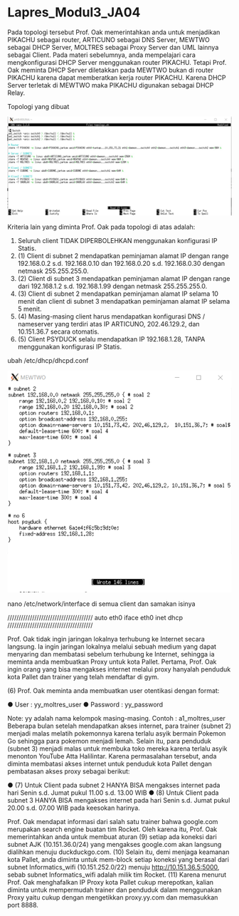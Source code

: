 # Lapres_Modul3_JA04

<p>Pada topologi tersebut Prof. Oak memerintahkan anda untuk menjadikan PIKACHU sebagai router,
ARTICUNO sebagai DNS Server, MEWTWO sebagai DHCP Server, MOLTRES sebagai Proxy
Server dan UML lainnya sebagai Client.
Pada materi sebelumnya, anda mempelajari cara mengkonfigurasi DHCP Server menggunakan router
PIKACHU. Tetapi Prof. Oak meminta DHCP Server diletakkan pada MEWTWO bukan di router
PIKACHU karena dapat memberatkan kerja router PIKACHU. Karena DHCP Server terletak di
MEWTWO maka PIKACHU digunakan sebagai DHCP Relay.
 </p>
 
 <p> Topologi yang dibuat </p> 
 
 <img src="https://github.com/heirsall/Lapres_Modul3_JA04/blob/master/topologi.jpg"/>
 
 
 
 Kriteria lain yang diminta Prof. Oak pada topologi di atas adalah:
1. Seluruh client TIDAK DIPERBOLEHKAN menggunakan konfigurasi IP Statis.
2. (1) Client di subnet 2 mendapatkan peminjaman alamat IP dengan range 192.168.0.2 s.d.
192.168.0.10 dan 192.168.0.20 s.d. 192.168.0.30 dengan netmask 255.255.255.0.
3. (2) Client di subnet 3 mendapatkan peminjaman alamat IP dengan range dari 192.168.1.2 s.d.
192.168.1.99 dengan netmask 255.255.255.0.
4. (3) Client di subnet 2 mendapatkan peminjaman alamat IP selama 10 menit dan client di
subnet 3 mendapatkan peminjaman alamat IP selama 5 menit.
5. (4) Masing-masing client harus mendapatkan konfigurasi DNS / nameserver yang terdiri atas
IP ARTICUNO, 202.46.129.2, dan 10.151.36.7 secara otomatis.
6. (5) Client PSYDUCK selalu mendapatkan IP 192.168.1.28, TANPA menggunakan
konfigurasi IP Statis.

<p> ubah /etc/dhcp/dhcpd.conf </p>

<img src ="https://github.com/heirsall/Lapres_Modul3_JA04/blob/master/dhcpd.conf.png" />

<p> nano /etc/network/interface di semua client dan samakan isinya </p>

//////////////////////////////////////
auto eth0
iface eth0 inet dhcp
//////////////////////////////////////


Prof. Oak tidak ingin jaringan lokalnya terhubung ke Internet secara langsung. Ia ingin jaringan
lokalnya melalui sebuah medium yang dapat menyaring dan membatasi sebelum terhubung ke
Internet, sehingga ia meminta anda membuatkan Proxy untuk kota Pallet.
Pertama, Prof. Oak ingin orang yang bisa mengakses internet melalui proxy hanyalah penduduk kota
Pallet dan trainer yang telah mendaftar di gym. 

(6) Prof. Oak meminta anda membuatkan user
otentikasi dengan format:

● User : yy_moltres_user
● Password : yy_password

Note: yy adalah nama kelompok masing-masing. Contoh : a1_moltres_user
Beberapa bulan setelah mendapatkan akses internet, para trainer (subnet 2) menjadi malas melatih
pokemonnya karena terlalu asyik bermain Pokemon Go sehingga para pokemon menjadi lemah.
Selain itu, para penduduk (subnet 3) menjadi malas untuk membuka toko mereka karena terlalu asyik
menonton YouTube Atta Halilintar. Karena permasalahan tersebut, anda diminta membatasi akses
internet untuk penduduk kota Pallet dengan pembatasan akses proxy sebagai berikut:

● (7) Untuk Client pada subnet 2 HANYA BISA mengakses internet pada hari Senin
s.d. Jumat pukul 11.00 s.d. 13.00 WIB
● (8) Untuk Client pada subnet 3 HANYA BISA mengakses internet pada hari Senin
s.d. Jumat pukul 20.00 s.d. 07.00 WIB pada keesokan harinya.

Prof. Oak mendapat informasi dari salah satu trainer bahwa google.com merupakan search engine
buatan tim Rocket. Oleh karena itu, Prof. Oak memerintahkan anda untuk membuat aturan (9) setiap
ada koneksi dari subnet AJK (10.151.36.0/24) yang mengakses google.com akan langsung dialihkan
menuju duckduckgo.com. (10) Selain itu, demi menjaga keamanan kota Pallet, anda diminta untuk
mem-block setiap koneksi yang berasal dari subnet Informatics_wifi (10.151.252.0/22) menuju
http://10.151.36.5:5000, sebab subnet Informatics_wifi adalah milik tim Rocket.
(11) Karena menurut Prof. Oak menghafalkan IP Proxy kota Pallet cukup merepotkan, kalian diminta
untuk mempermudah trainer dan penduduk dalam menggunakan Proxy yaitu cukup dengan
mengetikkan proxy.yy.com dan memasukkan port 8888.
